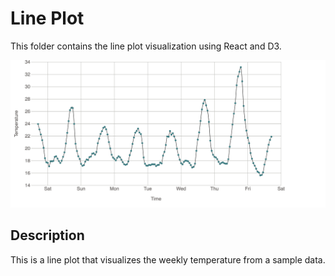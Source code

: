 # Line Plot

This folder contains the line plot visualization using React and D3.

![Line Plot](line_plot.png)

## Description

This is a line plot that visualizes the weekly temperature from a sample data.
